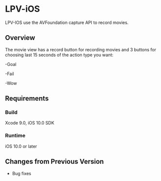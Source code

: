 # LPV-iOS
LPV-IOS  use the AVFoundation capture API to record movies.

## Overview

The movie view  has a record button for recording movies and 3 buttons for choosing last 15 seconds of the action type you want:

-Goal

-Fail

-Wow

## Requirements

### Build

Xcode 9.0, iOS 10.0 SDK

### Runtime

iOS 10.0 or later

## Changes from Previous Version
- Bug fixes

